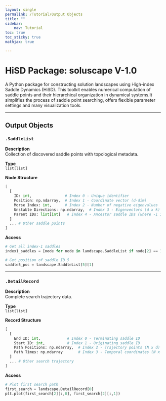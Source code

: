 ```yaml
---
layout: single
permalink: /Tutorial/Output Objects
title: ""
sidebar:
    nav: Tutorial
toc: true
toc_sticky: true
mathjax: true

---
```

# HiSD Package: soluscape V-1.0
<!--
*        Version:  1.0.0
*        Created:  2024-12-25
*        Last Modified:  2025-03-13
*
*         Author:  Yuyang LIU <liuyuyang@stu.pku.edu.cn>
*      Copyright:  Copyright (c) 2024-2025, Lei ZHANG, Yuyang LIU. All rights reserved.
-->
      
A Python package for constructing solution landscapes using High-index Saddle Dynamics (HiSD). This toolkit enables numerical computation of saddle points and their hierarchical organization in dynamical systems.It simplifies the process of saddle point searching, offers flexible parameter settings and many visualization tools.
      
---

## Output Objects

### `.SaddleList`
**Description**  
Collection of discovered saddle points with topological metadata. 

**Type**  
`list[list]`  

**Node Structure**  
```python
[
  [
    ID: int,               # Index 0 - Unique identifier
    Position: np.ndarray,  # Index 1 - Coordinate vector (d-dim)
    Morse Index: int,      # Index 2 - Number of negative eigenvalues
    Unstable Directions: np.ndarray,  # Index 3 - Eigenvectors (d x k)
    Parent IDs: list[int]   # Index 4 - Ancestor saddle IDs (where -1 indicates initial point)
  ]
  ... # Other saddle points
]
```

**Access**  
```python
# Get all index-1 saddles
index1_saddles = [node for node in landscape.SaddleList if node[2] == 1]

# Get position of saddle ID 5
saddle5_pos = landscape.SaddleList[5][1]
```

---

### `.DetailRecord`
**Description**  
Complete search trajectory data. 

**Type**  
`list[list]`  

**Record Structure**  
```python
[
  [
    End ID: int,            # Index 0 - Terminating saddle ID
    Start ID: int,          # Index 1 - Originating saddle ID
    Path Positions: np.ndarray,  # Index 2 - Trajectory points (N x d)
    Path Times: np.ndarray       # Index 3 - Temporal coordinates (N x 1)
  ]
  ... # Other search trajectory
]
```

**Access**  
```python
# Plot first search path
first_search = landscape.DetailRecord[0]
plt.plot(first_search[2][:,0], first_search[2][:,1])
```



